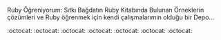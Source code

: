 Ruby Öğreniyorum:
Sıtkı Bağdatın Ruby Kitabında Bulunan Örneklerin çözümleri ve Ruby öğrenmek için kendi çalışmalarımın olduğu bir Depo...

:octocat:    :octocat:    :octocat:    :octocat:    :octocat:    :octocat:    :octocat: